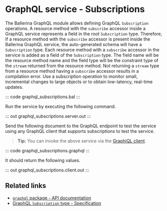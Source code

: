 # GraphQL service - Subscriptions

The Ballerina GraphQL module allows defining GraphQL `Subscription` operations. A resource method with the `subscribe` accessor inside a GraphQL service represents a field in the root `Subscription` type. Therefore, If a resource method with the `subscribe` accessor is present inside the Ballerina GraphQL service, the auto-generated schema will have a `Subscription` type. Each resource method with a `subscribe` accessor in the service is added as a field of the `Subscription` type. The field name will be the resource method name and the field type will be the constraint type of the `stream` returned from the resource method. Not returning a `stream` type from a resource method having a `subscribe` accessor results in a compilation error. Use a subscription operation to monitor small, incremental changes to large objects or to obtain low-latency, real-time updates.


::: code graphql_subscriptions.bal :::

Run the service by executing the following command.

::: out graphql_subscriptions.server.out :::

Send the following document to the GraphQL endpoint to test the service using any GraphQL client that supports subscriptions to test the service.

>**Tip:** You can invoke the above service via the [GraphiQL client](/learn/by-example/graphql-graphiql/).

::: code graphql_subscriptions.graphql :::

It should return the following values.

::: out graphql_subscriptions.client.out :::

## Related links
- [`graphql` package - API documentation](https://lib.ballerina.io/ballerina/graphql/latest)
- [GraphQL `Subscription` type - Specification](/spec/graphql/#313-the-subscription-type)
